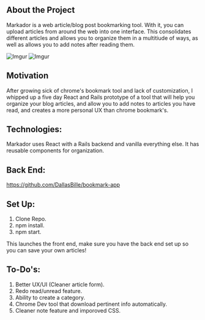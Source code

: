 ## About the Project

Markador is a web article/blog post bookmarking tool. With it, you can upload articles from around the web into one interface. This consolidates different articles and allows you to organize them in a multitiude of ways, as well as allows you to add notes after reading them.

![Imgur](https://i.imgur.com/EWcTTbP.png)
![Imgur](https://i.imgur.com/vY4q6Ym.png)

## Motivation

After growing sick of chrome's bookmark tool and lack of customization, I whipped up a five day React and Rails prototype of a tool that will help you organize your blog articles, and allow you to add notes to articles you have read, and creates a more personal UX than chrome bookmark's.

## Technologies:

Markador uses React with a Rails backend and vanilla everything else. It has reusable components for organization.

## Back End:

https://github.com/DallasBille/bookmark-app

## Set Up:

1. Clone Repo.
2. npm install.
3. npm start.

This launches the front end, make sure you have the back end set up so you can save your own articles!

## To-Do's:

1. Better UX/UI (Cleaner article form).
2. Redo read/unread feature.
3. Ability to create a category.
4. Chrome Dev tool that download pertinent info automatically.
5. Cleaner note feature and imporoved CSS.
